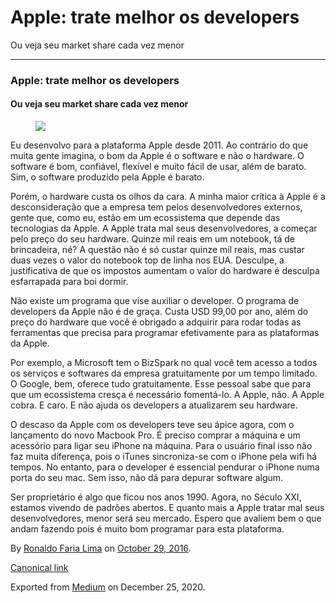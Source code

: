 Apple: trate melhor os developers
=================================

Ou veja seu market share cada vez menor

------------------------------------------------------------------------

### Apple: trate melhor os developers

#### Ou veja seu market share cada vez menor

<figure>
<img src="https://cdn-images-1.medium.com/max/800/1*jMevBBPSTbJcjGtK_45adg.jpeg" class="graf-image" />
</figure>Eu desenvolvo para a plataforma Apple desde 2011. Ao contrário
do que muita gente imagina, o bom da Apple é o software e não o
hardware. O software é bom, confiável, flexível e muito fácil de usar,
além de barato. Sim, o software produzido pela Apple é barato.

Porém, o hardware custa os olhos da cara. A minha maior crítica à Apple
é a desconsideração que a empresa tem pelos desenvolvedores externos,
gente que, como eu, estão em um ecossistema que depende das tecnologias
da Apple. A Apple trata mal seus desenvolvedores, a começar pelo preço
do seu hardware. Quinze mil reais em um notebook, tá de brincadeira, né?
A questão não é só custar quinze mil reais, mas custar duas vezes o
valor do notebook top de linha nos EUA. Desculpe, a justificativa de que
os impostos aumentam o valor do hardware é desculpa esfarrapada para boi
dormir.

Não existe um programa que vise auxiliar o developer. O programa de
developers da Apple não é de graça. Custa USD 99,00 por ano, além do
preço do hardware que você é obrigado a adquirir para rodar todas as
ferramentas que precisa para programar efetivamente para as plataformas
da Apple.

Por exemplo, a Microsoft tem o BizSpark no qual você tem acesso a todos
os serviços e softwares da empresa gratuitamente por um tempo limitado.
O Google, bem, oferece tudo gratuitamente. Esse pessoal sabe que para
que um ecossistema cresça é necessário fomentá-lo. A Apple, não. A Apple
cobra. E caro. E não ajuda os developers a atualizarem seu hardware.

O descaso da Apple com os developers teve seu ápice agora, com o
lançamento do novo Macbook Pro. É preciso comprar a máquina e um
acessório para ligar seu iPhone na máquina. Para o usuário final isso
não faz muita diferença, pois o iTunes sincroniza-se com o iPhone pela
wifi há tempos. No entanto, para o developer é essencial pendurar o
iPhone numa porta do seu mac. Sem isso, não dá para depurar software
algum.

Ser proprietário é algo que ficou nos anos 1990. Agora, no Século XXI,
estamos vivendo de padrões abertos. E quanto mais a Apple tratar mal
seus desenvolvedores, menor será seu mercado. Espero que avaliem bem o
que andam fazendo pois é muito bom programar para esta plataforma.

By
<a href="https://medium.com/@ronaldolima" class="p-author h-card">Ronaldo Faria Lima</a>
on [October 29, 2016](https://medium.com/p/ba3909a03f60).

<a href="https://medium.com/@ronaldolima/apple-trate-melhor-os-developers-ba3909a03f60" class="p-canonical">Canonical link</a>

Exported from [Medium](https://medium.com) on December 25, 2020.
